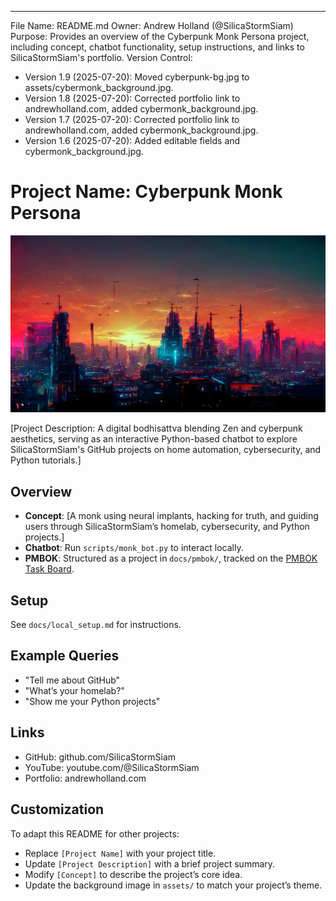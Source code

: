 ---
File Name: README.md
Owner: Andrew Holland (@SilicaStormSiam)
Purpose: Provides an overview of the Cyberpunk Monk Persona project, including concept, chatbot functionality, setup instructions, and links to SilicaStormSiam's portfolio.
Version Control:
  - Version 1.9 (2025-07-20): Moved cyberpunk-bg.jpg to assets/cybermonk_background.jpg.
  - Version 1.8 (2025-07-20): Corrected portfolio link to andrewholland.com, added cybermonk_background.jpg.
  - Version 1.7 (2025-07-20): Corrected portfolio link to andrewholland.com, added cybermonk_background.jpg.
  - Version 1.6 (2025-07-20): Added editable fields and cybermonk_background.jpg.

# Project Name: Cyberpunk Monk Persona

![Cybermonk Vibes](assets/cybermonk_background.jpg)

[Project Description: A digital bodhisattva blending Zen and cyberpunk aesthetics, serving as an interactive Python-based chatbot to explore SilicaStormSiam's GitHub projects on home automation, cybersecurity, and Python tutorials.]

## Overview
- **Concept**: [A monk using neural implants, hacking for truth, and guiding users through SilicaStormSiam’s homelab, cybersecurity, and Python projects.]
- **Chatbot**: Run `scripts/monk_bot.py` to interact locally.
- **PMBOK**: Structured as a project in `docs/pmbok/`, tracked on the [PMBOK Task Board](https://github.com/users/silicastormsiam/projects/2).

## Setup
See `docs/local_setup.md` for instructions.

## Example Queries
- "Tell me about GitHub"
- "What’s your homelab?"
- "Show me your Python projects"

## Links
- GitHub: github.com/SilicaStormSiam
- YouTube: youtube.com/@SilicaStormSiam
- Portfolio: andrewholland.com

## Customization
To adapt this README for other projects:
- Replace `[Project Name]` with your project title.
- Update `[Project Description]` with a brief project summary.
- Modify `[Concept]` to describe the project’s core idea.
- Update the background image in `assets/` to match your project’s theme.
